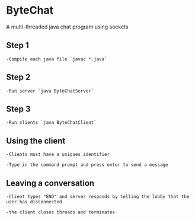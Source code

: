 # ByteChat
A multi-threaded java chat program using sockets

## Step 1
    -Compile each java file `javac *.java`
  
## Step 2
    -Run server `java ByteChatServer`

## Step 3
    -Run clients `java ByteChatClient`

## Using the client
    -Clients must have a uniques identifier

    -Type in the command prompt and press enter to send a message

## Leaving a conversation
    -Client types "END" and server responds by telling the lobby that the user has disconnected
    
    -the client closes threads and terminates
